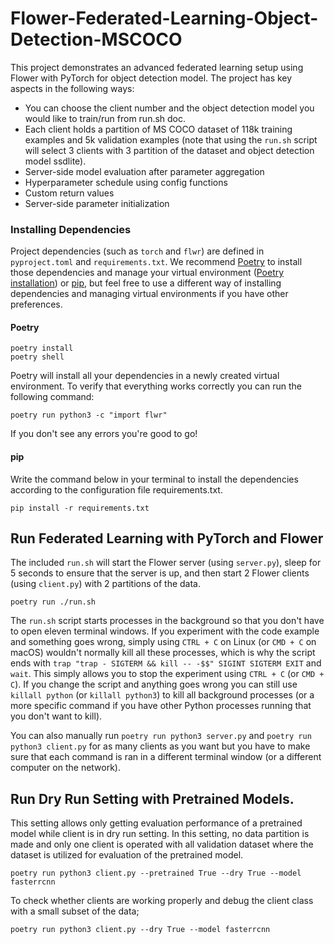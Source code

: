 # Flower-Federated-Learning-Object-Detection-MSCOCO
This project demonstrates an advanced federated learning setup using Flower with PyTorch for object detection model. The project has key aspects in the following ways:

- You can choose the client number and the object detection model you would like to train/run from run.sh doc. 
- Each client holds a partition of MS COCO dataset of 118k training examples and 5k validation examples (note that using the `run.sh` script will select 3 clients with 3 partition of the dataset and object detection model ssdlite).
- Server-side model evaluation after parameter aggregation
- Hyperparameter schedule using config functions
- Custom return values
- Server-side parameter initialization

### Installing Dependencies

Project dependencies (such as `torch` and `flwr`) are defined in `pyproject.toml` and `requirements.txt`. We recommend [Poetry](https://python-poetry.org/docs/) to install those dependencies and manage your virtual environment ([Poetry installation](https://python-poetry.org/docs/#installation)) or [pip](https://pip.pypa.io/en/latest/development/), but feel free to use a different way of installing dependencies and managing virtual environments if you have other preferences.

#### Poetry

```shell
poetry install
poetry shell
```

Poetry will install all your dependencies in a newly created virtual environment. To verify that everything works correctly you can run the following command:

```shell
poetry run python3 -c "import flwr"
```

If you don't see any errors you're good to go!

#### pip

Write the command below in your terminal to install the dependencies according to the configuration file requirements.txt.

```shell
pip install -r requirements.txt
```

## Run Federated Learning with PyTorch and Flower

The included `run.sh` will start the Flower server (using `server.py`),
sleep for 5 seconds to ensure that the server is up, and then start 2 Flower clients (using `client.py`) with 2 partitions of the data.

```shell
poetry run ./run.sh
```

The `run.sh` script starts processes in the background so that you don't have to open eleven terminal windows. If you experiment with the code example and something goes wrong, simply using `CTRL + C` on Linux (or `CMD + C` on macOS) wouldn't normally kill all these processes, which is why the script ends with `trap "trap - SIGTERM && kill -- -$$" SIGINT SIGTERM EXIT` and `wait`. This simply allows you to stop the experiment using `CTRL + C` (or `CMD + C`). If you change the script and anything goes wrong you can still use `killall python` (or `killall python3`) to kill all background processes (or a more specific command if you have other Python processes running that you don't want to kill).

You can also manually run `poetry run python3 server.py` and `poetry run python3 client.py` for as many clients as you want but you have to make sure that each command is ran in a different terminal window (or a different computer on the network).

## Run Dry Run Setting with Pretrained Models.

This setting allows only getting evaluation performance of a pretrained model while client is in dry run setting. In this setting, no data partition is made and only one client is operated with all validation dataset where the dataset is utilized for evaluation of the pretrained model.

```shell
poetry run python3 client.py --pretrained True --dry True --model fasterrcnn
```

To check whether clients are working properly and debug the client class with a small subset of the data;

```shell
poetry run python3 client.py --dry True --model fasterrcnn
```
